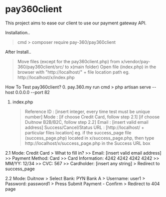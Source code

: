 # pay360client
This project aims to ease our client to use our payment gateway API.

Installation..
> cmd > composer require pay-360/pay360client

After Install..
> Move files (except for the pay360client.php) from x/vendor/pay-360/pay360client/src/ to x(main folder)
> Open file (index.php) in the browser with "http://localhost/" + file location path
    eg. http://localhost/x/index.php

How To Test pay360client?
0. pay.360.my run cmd > php artisan serve --host 0.0.0.0 --port 82
1. index.php
    > Reference ID : [insert integer, every time test must be unique number]
    > Mode : [if choose Credit Card, follow step 2.1]
             [if choose Duitnow B2B/B2C, follow step 2.2]
    > Email : [insert valid email address]
    > Success/Cancel/Status URL : [http://localhost/ + particular files location]
                                    eg. if the success_page file (success_page.php) located in x/success_page.php, then type http://localhost/x/success_page.php in the Success URL box

2.1 Mode: Credit Card
    > What to fill in?
        >> Email: [insert valid email address]
        >> Payment Method: Card
        >> Card Information: 4242 4242 4242 4242
        >> MM/YY: 12/34
        >> CVC: 567
        >> Cardholder: [insert any string]
    > Redirect to success_page

2.2 Mode: Duitnow
    > Select Bank: PYN Bank A
    > Username: user1
    > Password: password1
    > Press Submit Payment - Confirm
    > Redirect to 404 page
